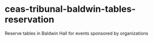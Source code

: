 # ceas-tribunal-baldwin-tables-reservation
Reserve tables in Baldwin Hall for events sponsored by organizations
